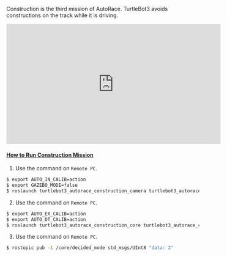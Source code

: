 <!-- ### [Construction](#construction) -->

Construction is the third mission of AutoRace. TurtleBot3 avoids constructions on the track while it is driving.

<iframe width="560" height="315" src="https://www.youtube.com/embed/88nXiX8UUtw" frameborder="0" allow="accelerometer; autoplay; encrypted-media; gyroscope; picture-in-picture" allowfullscreen></iframe>

#### [How to Run Construction Mission](#how-to-run-construction-mission)

1. Use the command on `Remote PC`.
```bash
$ export AUTO_IN_CALIB=action
$ export GAZEBO_MODE=false
$ roslaunch turtlebot3_autorace_construction_camera turtlebot3_autorace_intrinsic_camera_calibration.launch
```

2. Use the command on `Remote PC`.
```bash
$ export AUTO_EX_CALIB=action
$ export AUTO_DT_CALIB=action
$ roslaunch turtlebot3_autorace_construction_core turtlebot3_autorace_core.launch
```

3. Use the command on `Remote PC`.
```bash
$ rostopic pub -1 /core/decided_mode std_msgs/UInt8 "data: 2"
```
